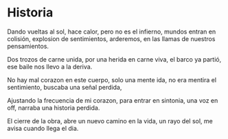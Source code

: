 # Historia
Dando vueltas al sol,
hace calor,
pero no es el infierno,
mundos entran en colisión,
explosion de sentimientos,
arderemos,
en las llamas de nuestros pensamientos.

Dos trozos de carne unida,
por una herida en carne viva,
el barco ya partió,
ese  baile nos llevo a la deriva.

No hay mal corazon en este cuerpo,
solo una mente ida,
no era mentira el sentimiento,
buscaba una señal perdida,

Ajustando la frecuencia de mi corazon,
para entrar en sintonia,
una voz en off,
narraba una historia perdida.

El cierre de la obra,
abre un nuevo camino en la vida,
un rayo del sol,
me avisa cuando llega el dia.
